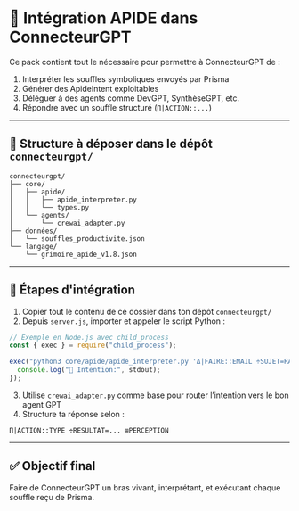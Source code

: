 # 🧠 Intégration APIDE dans ConnecteurGPT

Ce pack contient tout le nécessaire pour permettre à ConnecteurGPT de :

1. Interpréter les souffles symboliques envoyés par Prisma
2. Générer des ApideIntent exploitables
3. Déléguer à des agents comme DevGPT, SynthèseGPT, etc.
4. Répondre avec un souffle structuré (`Π|ACTION::...`)

---

## 📁 Structure à déposer dans le dépôt `connecteurgpt/`

```
connecteurgpt/
├── core/
│   ├── apide/
│   │   ├── apide_interpreter.py
│   │   └── types.py
│   └── agents/
│       └── crewai_adapter.py
├── données/
│   └── souffles_productivite.json
└── langage/
    └── grimoire_apide_v1.8.json
```

---

## 🔧 Étapes d'intégration

1. Copier tout le contenu de ce dossier dans ton dépôt `connecteurgpt/`
2. Depuis `server.js`, importer et appeler le script Python :
```js
// Exemple en Node.js avec child_process
const { exec } = require("child_process");

exec("python3 core/apide/apide_interpreter.py 'Δ|FAIRE::EMAIL ÷SUJET=RAPPEL ⊞ACTION_SIMPLE'", (err, stdout) => {
  console.log("🧠 Intention:", stdout);
});
```
3. Utilise `crewai_adapter.py` comme base pour router l’intention vers le bon agent GPT
4. Structure ta réponse selon :
```plaintext
Π|ACTION::TYPE ÷RESULTAT=... ⊞PERCEPTION
```

---

## ✅ Objectif final

Faire de ConnecteurGPT un bras vivant, interprétant, et exécutant chaque souffle reçu de Prisma.

